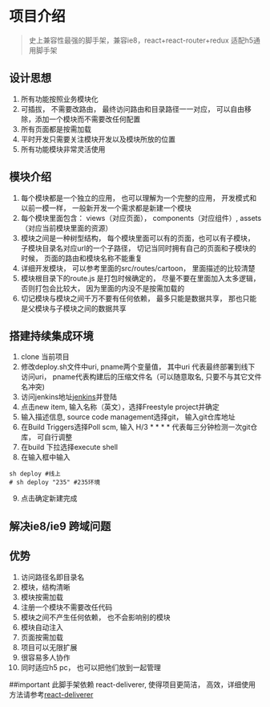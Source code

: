 
# 项目介绍
>史上兼容性最强的脚手架，兼容ie8，react+react-router+redux 适配h5通用脚手架
## 设计思想
1. 所有功能按照业务模块化
2. 可插拔， 不需要改路由， 最终访问路由和目录路径一一对应， 可以自由移除，添加一个模块而不需要改任何配置
3. 所有页面都是按需加载
4. 平时开发只需要关注模块开发以及模块所放的位置
5. 所有功能模块非常灵活使用


## 模块介绍
1. 每个模块都是一个独立的应用， 也可以理解为一个完整的应用， 开发模式和以前一模一样， 一般新开发一个需求都是新建一个模块
2. 每个模块里面包含： views（对应页面）， components（对应组件）, assets（对应当前模块里面的资源）
3. 模块之间是一种树型结构， 每个模块里面可以有的页面，也可以有子模块， 子模块目录名对应url的一个子路径， 切记当同时拥有自己的页面和子模块的时候， 页面的路由和模块名称不能重复
4. 详细开发模块， 可以参考里面的src/routes/cartoon， 里面描述的比较清楚
5. 模块根目录下的route.js 是打包时候确定的， 尽量不要在里面加入太多逻辑， 否则打包会比较大， 因为里面的内没不是按需加载的
9. 切记模块与模块之间千万不要有任何依赖， 最多只能是数据共享， 那也只能是父模块与子模块之间的数据共享


## 搭建持续集成环境
1. clone 当前项目
2. 修改deploy.sh文件中uri, pname两个变量值， 其中uri 代表最终部署到线下访问uri， pname代表构建后的压缩文件名（可以随意取名, 只要不与其它文件名冲突)
3. 访问jenkins地址[jenkins](http://ci.mistong.com)并登陆
4. 点击new item, 输入名称（英文），选择Freestyle project并确定
5. 输入描述信息, source code management选择git， 输入git仓库地址
6. 在Build Triggers选择Poll scm, 输入 H/3 * * * *  代表每三分钟检测一次git仓库， 可自行调整
7. 在build 下拉选择execute shell
8. 在输入框中输入
~~~
sh deploy #线上
# sh deploy "235" #235环境
~~~
9. 点击确定新建完成

## 解决ie8/ie9 跨域问题


## 优势
1. 访问路径名即目录名
2. 模块，结构清晰
3. 模块按需加载
4. 注册一个模块不需要改任代码
5. 模块之间不产生任何依赖， 也不会影响别的模块
6. 模块自动注入
7. 页面按需加载
8. 项目可以无限扩展
9. 很容易多人协作
10. 同时适应h5 pc， 也可以把他们放到一起管理

##important
此脚手架依赖 react-deliverer, 使得项目更简洁， 高效，详细使用方法请参考[react-deliverer](https://github.com/sampsonli/react_deliverer) 


